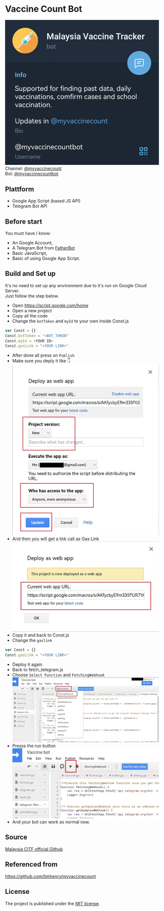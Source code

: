 # Vaccine Count Bot
![image](/function/assets/bot.jpg)
Channel: [@myvaccinecount](https://t.me/myvaccinecount)<br>
Bot: [@myvaccinecountbot](https://t.me/myvaccinecountbot) 

## Plattform
- Google App Script (based JS API)
- Telegram Bot API

## Before start
You must have / know:
- An Google Account, 
- A Telegram Bot from [FatherBot](https://t.me/@BotFather) 
- Basic JavaScript, 
- Basic of using Google App Script.

## Build and Set up
It's no need to set up any environment due to it's run on Google Cloud Server. <br>
Just follow the step below. <br>
- Open https://script.google.com/home
- Open a new project 
- Copy all the code 
- Change the `botToken` and `myId` to your own inside Const.js
``` javascript
var Const = {}
Const.botToken = "<BOT_TOKEN"
Const.myId = <YOUR ID>
Const.gasLink = "<YOUR LINK>" 
```
- After done all press on `Publish`
- Make sure you deply it like 👇
![image](/function/assets/deploy.jpg)
- And then you will get a link call as Gas Link
![image](/function/assets/deployed.jpg)
- Copy it and back to Const.js
- Change the `gaslink`
``` javascript
var Const = {}
Const.gasLink = "<YOUR LINK>" 
```
- Deploy it again
- Back to fetch_telegram.js
- Choose `Select Function` and `FetchingWebhook`
![image](/function/assets/fetch.jpg)
- Presss the run button 
![image](/function/assets/fetched.jpg)
- And your bot can work as normal now.
## Source
[Malaysia CITF official Github](https://github.com/CITF-Malaysia/citf-public/)
## Referenced from
https://github.com/limhenry/myvaccinecount
## License
The project is published under the [MIT license](https://github.com/manho30/MyVaxCountBot/blob/main/LICENSE).
